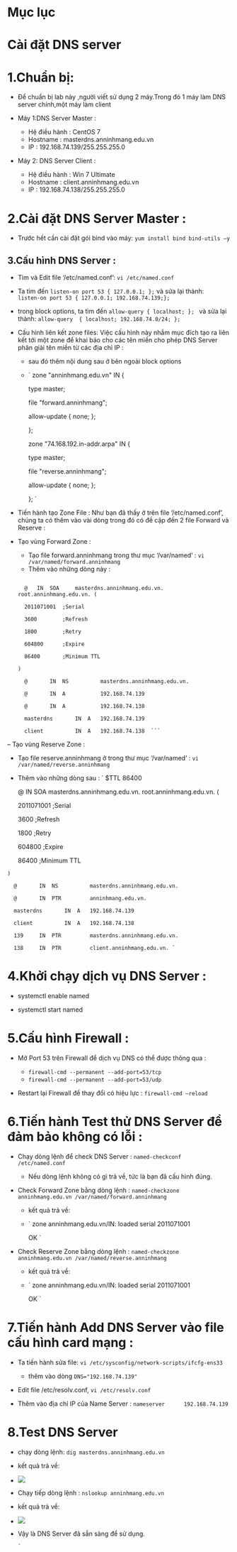 # Mục lục

# Cài đặt DNS server

# 1.Chuẩn bị:
- Để chuẩn bị lab này ,người viết sử dụng 2 máy.Trong đó 1 máy làm DNS server chính,một máy làm client
- Máy 1:DNS Server Master :
  + Hệ điều hành : CentOS 7
  + Hostname : masterdns.anninhmang.edu.vn
  + IP : 192.168.74.139/255.255.255.0
  
- Máy 2: DNS Server Client :
  + Hệ điều hành : Win 7 Ultimate
  + Hostname : client.anninhmang.edu.vn
  + IP : 192.168.74.138/255.255.255.0
  
#  2.Cài đặt DNS Server Master :

- Trước hết cần cài đặt gói bind vào máy: ` yum install bind bind-utils –y `

## 3.Cấu hình DNS Server :

- Tìm và Edit file ‘/etc/named.conf’: `vi /etc/named.conf  `
- Ta tìm đến ` listen-on port 53 { 127.0.0.1; }; ` và sửa lại thành:  
 ` listen-on port 53 { 127.0.0.1; 192.168.74.139;}; `
- trong block options, ta tìm đến `allow-query { localhost; }; ` và sửa lại thành:
  ` allow-query  { localhost; 192.168.74.0/24; }; `
- Cấu hình liên kết zone files: Việc cấu hình này nhắm mục đích tạo ra liên kết tới một zone để khai báo cho các tên miền cho phép DNS Server phân giải tên miền
 từ các địa chỉ IP :
  +  sau đó thêm nội dung sau ở bên ngoài block options
  + ` zone "anninhmang.edu.vn" IN {

      type master;

      file "forward.anninhmang";

      allow-update { none; };

      };

      zone "74.168.192.in-addr.arpa" IN {

      type master;

      file "reverse.anninhmang";

      allow-update { none; };

      }; `
- Tiến hành tạo Zone File : Như bạn đã thấy ở trên file ‘/etc/named.conf’, chúng ta có thêm vào vài dòng trong đó có đề cập đến 2 file Forward và Reserve :

- Tạo vùng Forward Zone :
  + Tạo file forward.anninhmang trong thư mục ‘/var/named’ : ` vi /var/named/forward.anninhmang `
  + Thêm vào những dòng này :
  ``` $TTL 86400

    @   IN  SOA     masterdns.anninhmang.edu.vn. root.anninhmang.edu.vn. (

    2011071001  ;Serial

    3600        ;Refresh

    1800        ;Retry

    604800      ;Expire

    86400       ;Minimum TTL

  )

    @       IN  NS          masterdns.anninhmang.edu.vn.

    @       IN  A           192.168.74.139

    @       IN  A           192.168.74.138

    masterdns       IN  A   192.168.74.139

    client          IN  A   192.168.74.138  ```
  
–  Tạo vùng Reserve Zone :
   + Tạo file reserve.anninhmang ở trong thư mục ‘/var/named’ : ` vi /var/named/reverse.anninhmang `
   + Thêm vào những dòng sau :
    ` $TTL 86400

      @   IN  SOA     masterdns.anninhmang.edu.vn. root.anninhmang.edu.vn. (

      2011071001  ;Serial

      3600        ;Refresh

      1800        ;Retry

      604800      ;Expire

      86400       ;Minimum TTL

    )

      @       IN  NS          masterdns.anninhmang.edu.vn.

      @       IN  PTR         anninhmang.edu.vn.

      masterdns       IN  A   192.168.74.139

	  client          IN  A   192.168.74.138

	  139     IN  PTR         masterdns.anninhmang.edu.vn.

	  138     IN  PTR         client.anninhmang.edu.vn. `

# 4.Khởi chạy dịch vụ DNS Server :
- systemctl enable named

- systemctl start named

# 5.Cấu hình Firewall :

- Mở Port 53 trên Firewall để dịch vụ DNS có thể được thông qua :
  + ` firewall-cmd --permanent --add-port=53/tcp `
  + ` firewall-cmd --permanent --add-port=53/udp `
  
- Restart lại Firewall để thay đổi có hiệu lực : ` firewall-cmd –reload `

# 6.Tiến hành Test thử DNS Server để đảm bảo không có lỗi :

- Chạy dòng lệnh để check DNS Server : `named-checkconf /etc/named.conf`
  + Nếu dòng lệnh không có gì trả về, tức là bạn đã cấu hình đúng.
  
- Check Forward Zone bằng dòng lệnh : `named-checkzone anninhmang.edu.vn /var/named/forward.anninhmang`
  + kết quả trả về:
  + ` zone anninhmang.edu.vn/IN: loaded serial 2011071001
  
      OK `

- Check Reserve Zone bằng dòng lệnh : `named-checkzone anninhmang.edu.vn /var/named/reverse.anninhmang`
  + kết quả trả về:
  + ` zone anninhmang.edu.vn/IN: loaded serial 2011071001

     OK `
	 
# 7.Tiến hành Add DNS Server vào file cấu hình card mạng :

- Ta tiến hành sửa file: ` vi /etc/sysconfig/network-scripts/ifcfg-ens33 `
  + thêm vào dòng ` DNS="192.168.74.139" `
  
- Edit file /etc/resolv.conf, ` vi /etc/resolv.conf `

- Thêm vào địa chỉ IP của Name Server : ` nameserver      192.168.74.139 `

# 8.Test DNS Server	

- chạy dòng lệnh: `dig masterdns.anninhmang.edu.vn`
- kết quả trả về:
- ![]( /image/dns1.PNG) 

- Chạy tiếp dòng lệnh : ` nslookup anninhmang.edu.vn `
-  kết quả trả về:
- ![]( /image/dns2.PNG)

- Vậy là DNS Server đã sẳn sàng để sử dụng.
	  
	  
	  

	  `
	  
  
  
